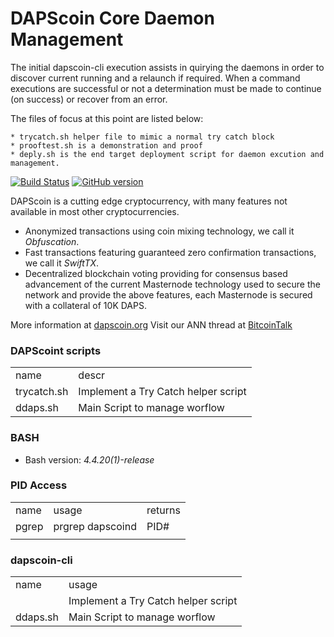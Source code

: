 DAPScoin Core Daemon Management
=====================================

The initial dapscoin-cli execution assists in quirying the daemons in order to discover current running and a relaunch if required.  When a command executions are successful or not a determination must be made to continue (on success) or recover from an error.

The files of focus at this point are listed below:
 
    * trycatch.sh helper file to mimic a normal try catch block
    * prooftest.sh is a demonstration and proof
    * deply.sh is the end target deployment script for daemon excution and management.


[![Build Status](https://travis-ci.org/DAPScoin-Project/DAPScoin.svg?branch=master)](https://travis-ci.org/DAPScoin-Project/DAPScoin) [![GitHub version](https://badge.fury.io/gh/DAPScoin-Project%2FDAPScoin.svg)](https://badge.fury.io/gh/DAPScoin-Project%2FDAPScoin)

DAPScoin is a cutting edge cryptocurrency, with many features not available in most other cryptocurrencies.
- Anonymized transactions using coin mixing technology, we call it _Obfuscation_.
- Fast transactions featuring guaranteed zero confirmation transactions, we call it _SwiftTX_.
- Decentralized blockchain voting providing for consensus based advancement of the current Masternode
  technology used to secure the network and provide the above features, each Masternode is secured
  with a collateral of 10K DAPS.

More information at [dapscoin.org](http://www.dapscoin.org) Visit our ANN thread at [BitcoinTalk](http://www.bitcointalk.org/index.php?topic=1262920)

### DAPScoint scripts
<table>
<tr><td>name</td><td>descr</td></tr>
<tr><td>trycatch.sh</td><td>Implement a Try Catch helper script</td></tr>
 <tr><td>ddaps.sh</td><td>Main Script to manage worflow</td></tr> 
</table>

### BASH 
   * Bash version: *4.4.20(1)-release*
   
### PID Access
<table>
<tr><td>name</td><td>usage</td><td>returns</td></tr>
 <tr><td>pgrep</td><td>prgrep dapscoind</td><td>PID#</td></tr>
 <tr><td> </td><td> </td><td> </td></tr>
</table>

   
### dapscoin-cli
<table>
<tr><td>name</td><td>usage</td></tr>
<tr><td></td><td>Implement a Try Catch helper script</td></tr>
 <tr><td>ddaps.sh</td><td>Main Script to manage worflow</td></tr> 
</table>
